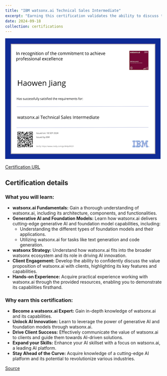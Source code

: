 ```yaml
---
title: "IBM watsonx.ai Technical Sales Intermediate"
excerpt: "Earning this certification validates the ability to discuss the value proposition of IBM watsonx.ai with clients, demonstrating an understanding of its generative AI and foundation model capabilities as well as its key features through hands-on experience.<br/><img src='/images/ibm-watsonx.ai-technical-sales-intermediate.png'>"
date: 2024-09-18
collection: certifications
---
```


![](/images/ibm-watsonx.ai-technical-sales-intermediate.png)

[Certification URL](https://www.credly.com/badges/7e249201-e500-49e2-b883-b8b3daa0d6a8/public_url)

## Certification details

### What you will learn:

* **watsonx.ai Fundamentals:** Gain a thorough understanding of watsonx.ai, including its architecture, components, and functionalities.
* **Generative AI and Foundation Models:**  Learn how watsonx.ai delivers cutting-edge generative AI and foundation model capabilities, including:
    * Understanding the different types of foundation models and their applications.
    * Utilizing watsonx.ai for tasks like text generation and code generation.
* **watsonx Strategy:** Understand how watsonx.ai fits into the broader watsonx ecosystem and its role in driving AI innovation. 
* **Client Engagement:**  Develop the ability to confidently discuss the value proposition of watsonx.ai with clients, highlighting its key features and capabilities.
* **Hands-on Experience:**  Acquire practical experience working with watsonx.ai through the provided resources, enabling you to demonstrate its capabilities firsthand. 

### Why earn this certification:

* **Become a watsonx.ai Expert:**  Gain in-depth knowledge of watsonx.ai and its capabilities.
* **Unlock AI Innovation:**  Learn to leverage the power of generative AI and foundation models through watsonx.ai.
* **Drive Client Success:**  Effectively communicate the value of watsonx.ai to clients and guide them towards AI-driven solutions.
* **Expand your Skills:**  Enhance your AI skillset with a focus on watsonx.ai, a leading AI platform.
* **Stay Ahead of the Curve:**  Acquire knowledge of a cutting-edge AI platform and its potential to revolutionize various industries. 

[Source](https://www.credly.com/badges/7e249201-e500-49e2-b883-b8b3daa0d6a8/public_url)
